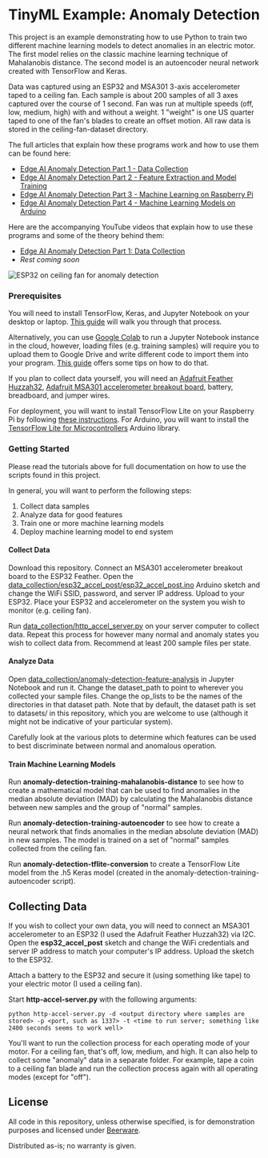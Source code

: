 # TinyML Example: Anomaly Detection

This project is an example demonstrating how to use Python to train two different machine learning models to detect anomalies in an electric motor. The first model relies on the classic machine learning technique of Mahalanobis distance. The second model is an autoencoder neural network created with TensorFlow and Keras.

Data was captured using an ESP32 and MSA301 3-axis accelerometer taped to a ceiling fan. Each sample is about 200 samples of all 3 axes captured over the course of 1 second. Fan was run at multiple speeds (off, low, medium, high) with and without a weight. 1 "weight" is one US quarter taped to one of the fan's blades to create an offset motion. All raw data is stored in the ceiling-fan-dataset directory.

The full articles that explain how these programs work and how to use them can be found here:
* [Edge AI Anomaly Detection Part 1 - Data Collection](https://www.digikey.com/en/maker/projects/edge-ai-anomaly-detection-part-1-data-collection/7bb112f76ef644edaedc5e08dba5faae)
* [Edge AI Anomaly Detection Part 2 - Feature Extraction and Model Training](https://www.digikey.com/en/maker/projects/edge-ai-anomaly-detection-part-2-feature-extraction-and-model-training/70927a6e439b49bea7305953a3c9bfff)
* [Edge AI Anomaly Detection Part 3 - Machine Learning on Raspberry Pi](https://www.digikey.com/en/maker/projects/edge-ai-anomaly-detection-part-3-machine-learning-on-raspberry-pi/af9dd958b23d4ea1b40bc3cc060ef8c9)
* [Edge AI Anomaly Detection Part 4 - Machine Learning Models on Arduino](https://www.digikey.com/en/maker/projects/edge-ai-anomaly-detection-part-4-machine-learning-models-on-arduino/afacfc3dbaf24c6c94a55c4afae1afb2)

Here are the accompanying YouTube videos that explain how to use these programs and some of the theory behind them:
* [Edge AI Anomaly Detection Part 1: Data Collection](https://www.youtube.com/watch?v=Bxd7W1I-tq4)
* *Rest coming soon*

![ESP32 on ceiling fan for anomaly detection](https://raw.githubusercontent.com/ShawnHymel/tflite-anomaly-detection-example/master/images/fan-anomaly-detection-cover.jpg)

### Prerequisites

You will need to install TensorFlow, Keras, and Jupyter Notebook on your desktop or laptop. [This guide](https://www.digikey.com/en/maker/projects/getting-started-with-machine-learning-using-tensorflow-and-keras/0746640deea84313998f5f95c8206e5b) will walk you through that process. 

Alternatively, you can use [Google Colab](https://colab.research.google.com/) to run a Jupyter Notebook instance in the cloud, however, loading files (e.g. training samples) will require you to upload them to Google Drive and write different code to import them into your program. [This guide](https://towardsdatascience.com/3-ways-to-load-csv-files-into-colab-7c14fcbdcb92) offers some tips on how to do that.

If you plan to collect data yourself, you will need an [Adafruit Feather Huzzah32](https://www.digikey.com/product-detail/en/adafruit-industries-llc/3591/1528-2514-ND/8119805), [Adafruit MSA301 accelerometer breakout board](https://www.digikey.com/products/en/development-boards-kits-programmers/evaluation-boards-expansion-boards-daughter-cards/797?k=msa301), battery, breadboard, and jumper wires.

For deployment, you will want to install TensorFlow Lite on your Raspberry Pi by following [these instructions](https://www.tensorflow.org/lite/guide/python). For Arduino, you will want to install the [TensorFlow Lite for Microcontrollers](https://www.tensorflow.org/lite/microcontrollers) Arduino library.

### Getting Started

Please read the tutorials above for full documentation on how to use the scripts found in this project.

In general, you will want to perform the following steps:

1. Collect data samples
2. Analyze data for good features
3. Train one or more machine learning models
4. Deploy machine learning model to end system

#### Collect Data

Download this repository. Connect an MSA301 accelerometer breakout board to the ESP32 Feather. Open the [data_collection/esp32_accel_post/esp32_accel_post.ino](https://github.com/ShawnHymel/tinyml-example-anomaly-detection/blob/master/data_collection/esp32_accel_post/esp32_accel_post.ino) Arduino sketch and change the WiFi SSID, password, and server IP address. Upload to your ESP32. Place your ESP32 and accelerometer on the system you wish to monitor (e.g. ceiling fan).

Run [data_collection/http_accel_server.py](https://github.com/ShawnHymel/tinyml-example-anomaly-detection/blob/master/data_collection/http_accel_server.py) on your server computer to collect data. Repeat this process for however many normal and anomaly states you wish to collect data from. Recommend at least 200 sample files per state.

#### Analyze Data

Open [data_collection/anomaly-detection-feature-analysis](https://github.com/ShawnHymel/tinyml-example-anomaly-detection/blob/master/data_collection/anomaly-detection-feature-analysis.ipynb) in Jupyter Notebook and run it. Change the dataset_path to point to wherever you collected your sample files. Change the op_lists to be the names of the directories in that dataset path. Note that by default, the dataset path is set to datasets/ in this repository, which you are welcome to use (although it might not be indicative of your particular system).

Carefully look at the various plots to determine which features can be used to best discriminate between normal and anomalous operation.

#### Train Machine Learning Models

Run **anomaly-detection-training-mahalanobis-distance** to see how to create a mathematical model that can be used to find anomalies in the median absolute deviation (MAD) by calculating the Mahalanobis distance between new samples and the group of "normal" samples.

Run **anomaly-detection-training-autoencoder** to see how to create a neural network that finds anomalies in the median absolute deviation (MAD) in new samples. The model is trained on a set of "normal" samples collected from the ceiling fan.

Run **anomaly-detection-tflite-conversion** to create a TensorFlow Lite model from the .h5 Keras model (created in the anomaly-detection-training-autoencoder script).

Collecting Data
---------------

If you wish to collect your own data, you will need to connect an MSA301 accelerometer to an ESP32 (I used the Adafruit Feather Huzzah32) via I2C. Open the **esp32_accel_post** sketch and change the WiFi credentials and server IP address to match your computer's IP address. Upload the sketch to the ESP32.

Attach a battery to the ESP32 and secure it (using something like tape) to your electric motor (I used a ceiling fan).

Start **http-accel-server.py** with the following arguments:

```
python http-accel-server.py -d <output directory where samples are stored> -p <port, such as 1337> -t <time to run server; something like 2400 seconds seems to work well>
```

You'll want to run the collection process for each operating mode of your motor. For a ceiling fan, that's off, low, medium, and high. It can also help to collect some "anomaly" data in a separate folder. For example, tape a coin to a ceiling fan blade and run the collection process again with all operating modes (except for "off").

License
-------

All code in this repository, unless otherwise specified, is for demonstration purposes and licensed under [Beerware](https://en.wikipedia.org/wiki/Beerware).

Distributed as-is; no warranty is given.
